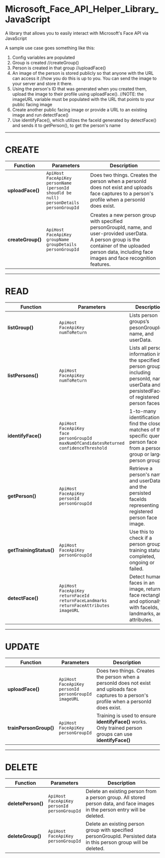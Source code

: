 # Microsoft_Face_API_Helper_Library_JavaScript
A library that allows you to easily interact with Microsoft's Face API via JavaScript




A sample use case goes something like this:
1. Config variables are populated
2. Group is created //createGroup()
3. Person is created in that group //uploadFace()
4. An image of the person is stored publicly so that anyone with the URL can access it //how you do this is up to you. You can send the image to your server and store it there.
5. Using the person's ID that was generated when you created them, upload the image to their profile using uploadFace(). //NOTE: the imageURL variable must be populated with the URL that points to your public facing image
6. Create another public facing image or provide a URL to an existing image and run detectFace()
7. Use identifyFace(), which utilizes the faceId generated by detectFace() and sends it to getPerson(), to get the person's name


---

# CREATE
| Function | Parameters | Description |
| ------ | ------ | ------ |
| **uploadFace()** |`ApiHost`<br/>`FaceApiKey`<br/>`personName (personId shoudld be null)`<br/>`personDetails`<br/>`personGroupId`<br/>| Does two things. Creates the person when a personId does not exist and uploads face captures to a person's profile when a personId does exist. |
| **createGroup()** |`ApiHost`<br/>`FaceApiKey`<br/>`groupName`<br/>`groupDetails`<br/>`personGroupId`<br/>| Creates a new person group with specified personGroupId, name, and user-provided userData. <br/> A person group is the container of the uploaded person data, including face images and face recognition features.  |

---

# READ
| Function | Parameters | Description |
| ------ | ------ | ------ |
| **listGroup()** |`ApiHost`<br/>`FaceApiKey`<br/>`numToReturn`<br/>| Lists person groups’s pesonGroupId, name, and userData. |
| **listPersons()** |`ApiHost`<br/>`FaceApiKey`<br/>`numToReturn`<br/>| Lists all persons’ information in the specified person group, including personId, name, userData and persistedFaceIds of registered person faces. |
| **identifyFace()** |`ApiHost`<br/>`FaceApiKey`<br/>`face`<br/>`personGroupId`<br/>`maxNumOfCandidatesReturned`<br/>`confidenceThreshold`<br/>| 1-to-many identification to find the closest matches of the specific query person face from a person group or large person group.  |
| **getPerson()** |`ApiHost`<br/>`FaceApiKey`<br/>`personId`<br/>`personGroupId`<br/>| Retrieve a person's name and userData, and the persisted faceIds representing the registered person face image.|
| **getTrainingStatus()** |`ApiHost`<br/>`FaceApiKey`<br/>`personGroupId`<br/>| Use this to check if a person group training status is completed, ongoing or failed. |
| **detectFace()** |`ApiHost`<br/>`FaceApiKey`<br/>`returnFaceId`<br/>`returnFaceLandmarks`<br/>`returnFaceAttributes`<br/>`imageURL`<br/>| Detect human faces in an image, return face rectangles, and optionally with faceIds, landmarks, and attributes. |

---

# UPDATE
| Function | Parameters | Description |
| ------ | ------ | ------ |
| **uploadFace()** |`ApiHost`<br/>`FaceApiKey`<br/>`personId`<br/>`personGroupId`<br/>`imageURL`<br/>|  Does two things. Creates the person when a personId does not exist and uploads face captures to a person's profile when a personId does exist. |
| **trainPersonGroup()** |`ApiHost`<br/>`FaceApiKey`<br/>`personGroupId`<br/>| Training is used to ensure **identifyFace()** works. Only trained person groups can use **identifyFace()**

---

# DELETE
| Function | Parameters | Description |
| ------ | ------ | ------ |
| **deletePerson()** |`ApiHost`<br/>`FaceApiKey`<br/>`personId`<br/>`personGroupId`<br/>| Delete an existing person from a person group. All stored person data, and face images in the person entry will be deleted. |
| **deleteGroup()** |`ApiHost`<br/>`FaceApiKey`<br/>`personGroupId`<br/>| Delete an existing person group with specified personGroupId. Persisted data in this person group will be deleted. |